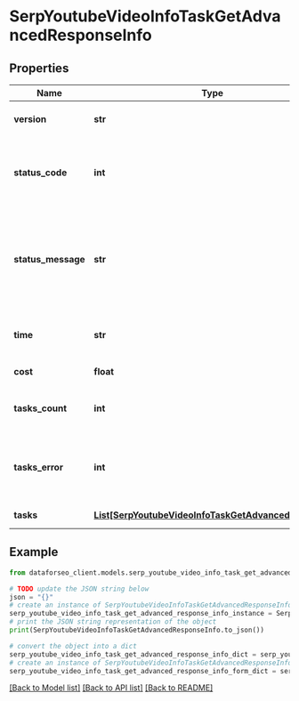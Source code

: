 # SerpYoutubeVideoInfoTaskGetAdvancedResponseInfo


## Properties

Name | Type | Description | Notes
------------ | ------------- | ------------- | -------------
**version** | **str** | the current version of the API | [optional] 
**status_code** | **int** | general status code you can find the full list of the response codes here | [optional] 
**status_message** | **str** | general informational message you can find the full list of general informational messages here | [optional] 
**time** | **str** | total execution time, seconds | [optional] 
**cost** | **float** | total tasks cost, USD | [optional] 
**tasks_count** | **int** | the number of tasks in the tasks array | [optional] 
**tasks_error** | **int** | the number of tasks in the tasks array returned with an error | [optional] 
**tasks** | [**List[SerpYoutubeVideoInfoTaskGetAdvancedTaskInfo]**](SerpYoutubeVideoInfoTaskGetAdvancedTaskInfo.md) | array of tasks | [optional] 

## Example

```python
from dataforseo_client.models.serp_youtube_video_info_task_get_advanced_response_info import SerpYoutubeVideoInfoTaskGetAdvancedResponseInfo

# TODO update the JSON string below
json = "{}"
# create an instance of SerpYoutubeVideoInfoTaskGetAdvancedResponseInfo from a JSON string
serp_youtube_video_info_task_get_advanced_response_info_instance = SerpYoutubeVideoInfoTaskGetAdvancedResponseInfo.from_json(json)
# print the JSON string representation of the object
print(SerpYoutubeVideoInfoTaskGetAdvancedResponseInfo.to_json())

# convert the object into a dict
serp_youtube_video_info_task_get_advanced_response_info_dict = serp_youtube_video_info_task_get_advanced_response_info_instance.to_dict()
# create an instance of SerpYoutubeVideoInfoTaskGetAdvancedResponseInfo from a dict
serp_youtube_video_info_task_get_advanced_response_info_form_dict = serp_youtube_video_info_task_get_advanced_response_info.from_dict(serp_youtube_video_info_task_get_advanced_response_info_dict)
```
[[Back to Model list]](../README.md#documentation-for-models) [[Back to API list]](../README.md#documentation-for-api-endpoints) [[Back to README]](../README.md)


